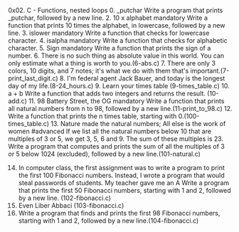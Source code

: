 0x02. C - Functions, nested loops
0. _putchar
Write a program that prints _putchar, followed by a new line.
2. 10 x alphabet
mandatory
Write a function that prints 10 times the alphabet, in lowercase, followed by a new line.
3. islower
mandatory
Write a function that checks for lowercase character.
4. isalpha
mandatory
Write a function that checks for alphabetic character.
5. Sign
mandatory
Write a function that prints the sign of a number.
6. There is no such thing as absolute value in this world. You can only estimate what a thing is worth to you.(6-abs.c)
7. There are only 3 colors, 10 digits, and 7 notes; it's what we do with them that's important.(7-print_last_digit.c)
8. I'm federal agent Jack Bauer, and today is the longest day of my life.(8-24_hours.c)
9. Learn your times table (9-times_table.c)
10. a + b
Write a function that adds two integers and returns the result. (10-add.c)
11. 98 Battery Street, the OG
mandatory
Write a function that prints all natural numbers from n to 98, followed by a new line.(11-print_to_98.c)
12. Write a function that prints the n times table, starting with 0.(100-times_table.c)
13. Nature made the natural numbers; All else is the work of women
#advanced
If we list all the natural numbers below 10 that are multiples of 3 or 5, we get 3, 5, 6 and 9. The sum of these multiples is 23. Write a program that computes and prints the sum of all the multiples of 3 or 5 below 1024 (excluded), followed by a new line.(101-natural.c)

14. In computer class, the first assignment was to write a program to print the first 100 Fibonacci numbers. Instead, I wrote a program that would steal passwords of students. My teacher gave me an A
 Write a program that prints the first 50 Fibonacci numbers, starting with 1 and 2, followed by a new line.
(102-fibonacci.c)
15. Even Liber Abbaci (103-fibonacci.c)
16. Write a program that finds and prints the first 98 Fibonacci numbers, starting with 1 and 2, followed by a new line.(104-fibonacci.c)
